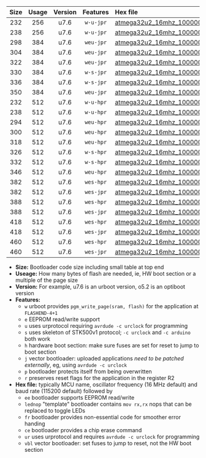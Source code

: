 |Size|Usage|Version|Features|Hex file|
|:-:|:-:|:-:|:-:|:--|
|232|256|u7.6|`w-u-jpr`|[atmega32u2_16mhz_1000000bps_ur_vbl.hex](https://raw.githubusercontent.com/stefanrueger/urboot/main/atmega32u2_16mhz_1000000bps_ur_vbl.hex)|
|238|256|u7.6|`w-u-jpr`|[atmega32u2_16mhz_1000000bps_lednop_ur_vbl.hex](https://raw.githubusercontent.com/stefanrueger/urboot/main/atmega32u2_16mhz_1000000bps_lednop_ur_vbl.hex)|
|298|384|u7.6|`weu-jpr`|[atmega32u2_16mhz_1000000bps_ee_ur_vbl.hex](https://raw.githubusercontent.com/stefanrueger/urboot/main/atmega32u2_16mhz_1000000bps_ee_ur_vbl.hex)|
|304|384|u7.6|`weu-jpr`|[atmega32u2_16mhz_1000000bps_ee_lednop_ur_vbl.hex](https://raw.githubusercontent.com/stefanrueger/urboot/main/atmega32u2_16mhz_1000000bps_ee_lednop_ur_vbl.hex)|
|322|384|u7.6|`weu-jpr`|[atmega32u2_16mhz_1000000bps_ee_lednop_fr_ur_vbl.hex](https://raw.githubusercontent.com/stefanrueger/urboot/main/atmega32u2_16mhz_1000000bps_ee_lednop_fr_ur_vbl.hex)|
|330|384|u7.6|`w-s-jpr`|[atmega32u2_16mhz_1000000bps_vbl.hex](https://raw.githubusercontent.com/stefanrueger/urboot/main/atmega32u2_16mhz_1000000bps_vbl.hex)|
|336|384|u7.6|`w-s-jpr`|[atmega32u2_16mhz_1000000bps_lednop_vbl.hex](https://raw.githubusercontent.com/stefanrueger/urboot/main/atmega32u2_16mhz_1000000bps_lednop_vbl.hex)|
|350|384|u7.6|`weu-jpr`|[atmega32u2_16mhz_1000000bps_ee_lednop_fr_ce_ur_vbl.hex](https://raw.githubusercontent.com/stefanrueger/urboot/main/atmega32u2_16mhz_1000000bps_ee_lednop_fr_ce_ur_vbl.hex)|
|232|512|u7.6|`w-u-hpr`|[atmega32u2_16mhz_1000000bps_ur.hex](https://raw.githubusercontent.com/stefanrueger/urboot/main/atmega32u2_16mhz_1000000bps_ur.hex)|
|238|512|u7.6|`w-u-hpr`|[atmega32u2_16mhz_1000000bps_lednop_ur.hex](https://raw.githubusercontent.com/stefanrueger/urboot/main/atmega32u2_16mhz_1000000bps_lednop_ur.hex)|
|294|512|u7.6|`weu-hpr`|[atmega32u2_16mhz_1000000bps_ee_ur.hex](https://raw.githubusercontent.com/stefanrueger/urboot/main/atmega32u2_16mhz_1000000bps_ee_ur.hex)|
|300|512|u7.6|`weu-hpr`|[atmega32u2_16mhz_1000000bps_ee_lednop_ur.hex](https://raw.githubusercontent.com/stefanrueger/urboot/main/atmega32u2_16mhz_1000000bps_ee_lednop_ur.hex)|
|318|512|u7.6|`weu-hpr`|[atmega32u2_16mhz_1000000bps_ee_lednop_fr_ur.hex](https://raw.githubusercontent.com/stefanrueger/urboot/main/atmega32u2_16mhz_1000000bps_ee_lednop_fr_ur.hex)|
|326|512|u7.6|`w-s-hpr`|[atmega32u2_16mhz_1000000bps.hex](https://raw.githubusercontent.com/stefanrueger/urboot/main/atmega32u2_16mhz_1000000bps.hex)|
|332|512|u7.6|`w-s-hpr`|[atmega32u2_16mhz_1000000bps_lednop.hex](https://raw.githubusercontent.com/stefanrueger/urboot/main/atmega32u2_16mhz_1000000bps_lednop.hex)|
|346|512|u7.6|`weu-hpr`|[atmega32u2_16mhz_1000000bps_ee_lednop_fr_ce_ur.hex](https://raw.githubusercontent.com/stefanrueger/urboot/main/atmega32u2_16mhz_1000000bps_ee_lednop_fr_ce_ur.hex)|
|382|512|u7.6|`wes-hpr`|[atmega32u2_16mhz_1000000bps_ee.hex](https://raw.githubusercontent.com/stefanrueger/urboot/main/atmega32u2_16mhz_1000000bps_ee.hex)|
|382|512|u7.6|`wes-jpr`|[atmega32u2_16mhz_1000000bps_ee_vbl.hex](https://raw.githubusercontent.com/stefanrueger/urboot/main/atmega32u2_16mhz_1000000bps_ee_vbl.hex)|
|388|512|u7.6|`wes-hpr`|[atmega32u2_16mhz_1000000bps_ee_lednop.hex](https://raw.githubusercontent.com/stefanrueger/urboot/main/atmega32u2_16mhz_1000000bps_ee_lednop.hex)|
|388|512|u7.6|`wes-jpr`|[atmega32u2_16mhz_1000000bps_ee_lednop_vbl.hex](https://raw.githubusercontent.com/stefanrueger/urboot/main/atmega32u2_16mhz_1000000bps_ee_lednop_vbl.hex)|
|418|512|u7.6|`wes-hpr`|[atmega32u2_16mhz_1000000bps_ee_lednop_fr.hex](https://raw.githubusercontent.com/stefanrueger/urboot/main/atmega32u2_16mhz_1000000bps_ee_lednop_fr.hex)|
|418|512|u7.6|`wes-jpr`|[atmega32u2_16mhz_1000000bps_ee_lednop_fr_vbl.hex](https://raw.githubusercontent.com/stefanrueger/urboot/main/atmega32u2_16mhz_1000000bps_ee_lednop_fr_vbl.hex)|
|460|512|u7.6|`wes-hpr`|[atmega32u2_16mhz_1000000bps_ee_lednop_fr_ce.hex](https://raw.githubusercontent.com/stefanrueger/urboot/main/atmega32u2_16mhz_1000000bps_ee_lednop_fr_ce.hex)|
|460|512|u7.6|`wes-jpr`|[atmega32u2_16mhz_1000000bps_ee_lednop_fr_ce_vbl.hex](https://raw.githubusercontent.com/stefanrueger/urboot/main/atmega32u2_16mhz_1000000bps_ee_lednop_fr_ce_vbl.hex)|

- **Size:** Bootloader code size including small table at top end
- **Useage:** How many bytes of flash are needed, ie, HW boot section or a multiple of the page size
- **Version:** For example, u7.6 is an urboot version, o5.2 is an optiboot version
- **Features:**
  + `w` urboot provides `pgm_write_page(sram, flash)` for the application at `FLASHEND-4+1`
  + `e` EEPROM read/write support
  + `u` uses urprotocol requiring `avrdude -c urclock` for programming
  + `s` uses skeleton of STK500v1 protocol; `-c urclock` and `-c arduino` both work
  + `h` hardware boot section: make sure fuses are set for reset to jump to boot section
  + `j` vector bootloader: uploaded applications *need to be patched externally*, eg, using `avrdude -c urclock`
  + `p` bootloader protects itself from being overwritten
  + `r` preserves reset flags for the application in the register R2
- **Hex file:** typically MCU name, oscillator frequency (16 MHz default) and baud rate (115200 default) followed by
  + `ee` bootloader supports EEPROM read/write
  + `lednop` "template" bootloader contains `mov rx,rx` nops that can be replaced to toggle LEDs
  + `fr` bootloader provides non-essential code for smoother error handing
  + `ce` bootloader provides a chip erase command
  + `ur` uses urprotocol and requires `avrdude -c urclock` for programming
  + `vbl` vector bootloader: set fuses to jump to reset, not the HW boot section

